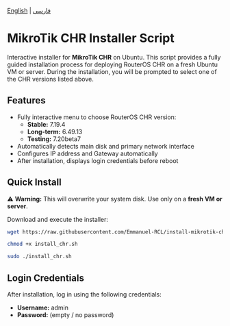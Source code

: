 [English](README.md) | [فارسی](README_FA.md)

# MikroTik CHR Installer Script

Interactive installer for **MikroTik CHR** on Ubuntu. This script provides a fully guided installation process for deploying RouterOS CHR on a fresh Ubuntu VM or server.
During the installation, you will be prompted to select one of the CHR versions listed above.

## Features
- Fully interactive menu to choose RouterOS CHR version:
  - **Stable:** 7.19.4  
  - **Long-term:** 6.49.13  
  - **Testing:** 7.20beta7  
- Automatically detects main disk and primary network interface  
- Configures IP address and Gateway automatically  
- After installation, displays login credentials before reboot  

## Quick Install

⚠️ **Warning:** This will overwrite your system disk. Use only on a **fresh VM or server**.

Download and execute the installer:

```bash
wget https://raw.githubusercontent.com/Emmanuel-RCL/install-mikrotik-chr/main/install_chr.sh
```
```bash
chmod +x install_chr.sh
```
```bash
sudo ./install_chr.sh
```

## Login Credentials

After installation, log in using the following credentials:

- **Username:** admin  
- **Password:** (empty / no password)  
